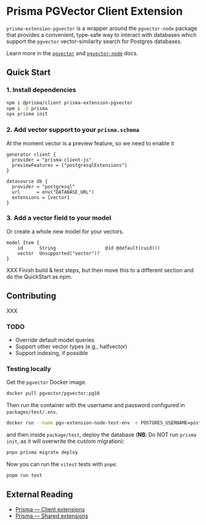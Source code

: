 # Prisma PGVector Client Extension

`prisma-extension-pgvector` is a wrapper around the `pgvector-node` package
that provides a convenient, type-safe way to interact with databases which
support the `pgvector` vector-similarity search for Postgres databases.

Learn more in the [`pgvector`](https://github.com/pgvector/pgvector) and
[`pgvector-node`](https://github.com/pgvector/pgvector-node/) docs.

## Quick Start

### 1. Install dependencies

```bash
npm i @prisma/client prisma-extension-pgvector
npm i -D prisma
npx prisma init
```

### 2. Add vector support to your `prisma.schema`

At the moment vector is a preview feature, so we need to enable it

```prisma highlight=3,9;add
generator client {
  provider = "prisma-client-js"
  previewFeatures = ["postgresqlExtensions"]
}

datasource db {
  provider = "postgresql"
  url      = env("DATABASE_URL")
  extensions = [vector]
}
```

### 3. Add a vector field to your model

Or create a whole new model for your vectors.

```prisma highlight=3;add
model Item {
    id      String                  @id @default(cuid())
    vector  Unsupported("vector")?
}
```

XXX Finish build & test steps, but then move this to a different section and do the QuickStart as npm.

## Contributing

XXX

### TODO

- Override default model queries
- Support other vector types (e.g., halfvector)
- Support indexing, if possible

### Testing locally

Get the `pgvector` Docker image.

```bash
docker pull pgvector/pgvector:pg16
```

Then run the container with the username and password configured in `packages/test/.env`.

```bash
docker run --name pgv-extension-node-test-env -e POSTGRES_USERNAME=postgres -e POSTGRES_PASSWORD=postgres -e POSTGRES_DATABASE=pgv-test -p 5432:5432 -d pgvector/pgvector:pg16
```

and then inside `package/test`, deploy the database (**NB**: Do NOT run `prisma init`, as it will overwrite the custom migration):

```bash
pnpx prisma migrate deploy
```

Now you can run the `vitest` tests with `pnpm`:

```bash
pnpm run test
```

## External Reading

- [Prisma — Client extensions](https://www.prisma.io/docs/concepts/components/prisma-client/client-extensions)
- [Prisma — Shared extensions](https://www.prisma.io/docs/concepts/components/prisma-client/client-extensions/shared-extensions)